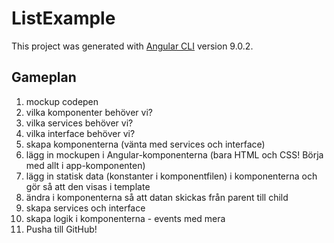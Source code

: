 # ListExample

This project was generated with [Angular CLI](https://github.com/angular/angular-cli) version 9.0.2.

## Gameplan
1. mockup codepen
2. vilka komponenter behöver vi?
3. vilka services behöver vi?
4. vilka interface behöver vi?
5. skapa komponenterna (vänta med services och interface)
6. lägg in mockupen i Angular-komponenterna (bara HTML och CSS! Börja med allt i app-komponenten)
7. lägg in statisk data (konstanter i komponentfilen) i komponenterna och gör så att den visas i template
8. ändra i komponenterna så att datan skickas från parent till child
9. skapa services och interface
10. skapa logik i komponenterna - events med mera
11. Pusha till GitHub!

